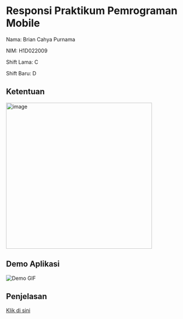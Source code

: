 # Responsi Praktikum Pemrograman Mobile

Nama: Brian Cahya Purnama

NIM: H1D022009

Shift Lama: C

Shift Baru: D

## Ketentuan
<img src="https://github.com/user-attachments/assets/ff422c59-b2b1-42d4-80cd-781a9805f6ea" alt="image" width="400"/>

## Demo Aplikasi
![Demo GIF](assets/demo.gif)

## Penjelasan
[Klik di sini](assets/H1D022009_BRIANCAHYA_PRAKTIKUMPEMMOBD_RESPONSI1.pdf)
